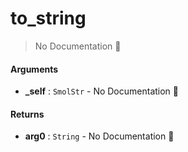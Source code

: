 # to\_string

> No Documentation 🚧

#### Arguments

- **\_self** : `SmolStr` \- No Documentation 🚧

#### Returns

- **arg0** : `String` \- No Documentation 🚧